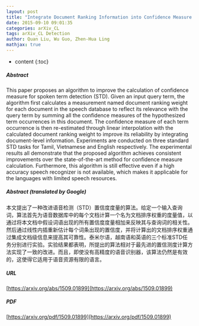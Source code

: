 ```yaml
---
layout: post
title: "Integrate Document Ranking Information into Confidence Measure Calculation for Spoken Term Detection"
date: 2015-09-10 09:01:35
categories: arXiv_CL
tags: arXiv_CL Detection
author: Quan Liu, Wu Guo, Zhen-Hua Ling
mathjax: true
---
```


* content
{:toc}

##### Abstract
This paper proposes an algorithm to improve the calculation of confidence measure for spoken term detection (STD). Given an input query term, the algorithm first calculates a measurement named document ranking weight for each document in the speech database to reflect its relevance with the query term by summing all the confidence measures of the hypothesized term occurrences in this document. The confidence measure of each term occurrence is then re-estimated through linear interpolation with the calculated document ranking weight to improve its reliability by integrating document-level information. Experiments are conducted on three standard STD tasks for Tamil, Vietnamese and English respectively. The experimental results all demonstrate that the proposed algorithm achieves consistent improvements over the state-of-the-art method for confidence measure calculation. Furthermore, this algorithm is still effective even if a high accuracy speech recognizer is not available, which makes it applicable for the languages with limited speech resources.

##### Abstract (translated by Google)
本文提出了一种改进语音检测（STD）置信度度量的算法。给定一个输入查询词，算法首先为语音数据库中的每个文档计算一个名为文档排序权重的度量值，以通过将本文档中假设词语出现的所有置信度度量相加来反映其与查询词的相关性。然后通过线性内插重新估计每个词条出现的置信度，并将计算出的文档排序权重通过集成文档级信息来提高其可靠性。泰米尔语，越南语和英语的三个标准STD任务分别进行实验。实验结果都表明，所提出的算法相对于最先进的置信测度计算方法实现了一致的改进。而且，即使没有高精度的语音识别器，该算法仍然是有效的，这使得它适用于语音资源有限的语言。

##### URL
[https://arxiv.org/abs/1509.01899](https://arxiv.org/abs/1509.01899)

##### PDF
[https://arxiv.org/pdf/1509.01899](https://arxiv.org/pdf/1509.01899)

